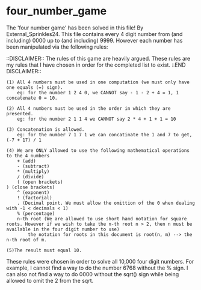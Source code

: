 # four_number_game
The 'four number game' has been solved in this file!
By External_Sprinkles24.
This file contains every 4 digit number from (and including) 0000 up to (and including) 9999.
However each number has been manipulated via the following rules: 

::DISCLAIMER::
The rules of this game are heavily argued. These rules are my rules that I have chosen in order for the completed list to exist.
::END DISCLAIMER::

	(1) All 4 numbers must be used in one computation (we must only have one equals (=) sign).
		eg: for the number 1 2 4 0, we CANNOT say - 1 - 2 + 4 = 1, 1 concatenate 0 = 10.
    
	(2) All 4 numbers must be used in the order in which they are presented. 
		eg: for the number 2 1 1 4 we CANNOT say 2 * 4 + 1 + 1 = 10
      
	(3) Concatenation is allowed.
		eg: for the number 7 1 7 1 we can concatinate the 1 and 7 to get, (-7 + 17) / 1
    
	(4) We are ONLY allowed to use the following mathematical operations to the 4 numbers	
		+ (add)
		- (subtract)
		* (multiply)
		/ (divide) 
		( (open brackets)
    ) (close brackets)
		^ (exponent)
		! (factorial)
		. (Decimal point. We must allow the omittion of the 0 when dealing with -1 < decimals < 1)
		% (percentage)
		n-th root (We are allowed to use short hand notation for square roots. However if we wish to take the n-th root n > 2, then n must be available in the four digit number to use)
			the notation for roots in this document is root(n, m) --> the n-th root of m.
      
	(5)The result must equal 10.

These rules were chosen in order to solve all 10,000 four digit numbers. 
For example, I cannot find a way to do the number 6768 without the % sign.
I can also not find a way to do 0000 without the sqrt() sign while being allowed to omit the 2 from the sqrt.
